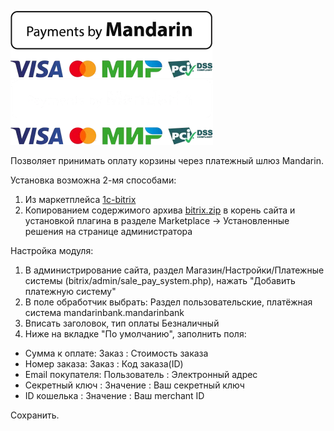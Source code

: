 ![Mandarin.io](../../assets/images/Payments_by_color.png#gh-light-mode-only)
![Mandarin.io](../../assets/images/Payments_by_color_bl.png#gh-dark-mode-only)

Позволяет принимать оплату корзины через платежный шлюз Mandarin.

Установка возможна 2-мя способами:

1. Из маркетплейса [1с-bitrix](https://marketplace.1c-bitrix.ru/solutions/mandarinbank.mandarinbank/) 
2. Копированием содержимого архива [bitrix.zip](https://github.com/mksnmx/mandarin-cms/raw/main/Bitrix/mandarinbank.mandarinbank/bitrix.zip) в корень сайта и установкой плагина в разделе Marketplace -> Установленные решения на странице администратора

Настройка модуля:

1. В администрирование сайта, раздел Магазин/Настройки/Платежные системы (bitrix/admin/sale_pay_system.php), нажать "Добавить платежную систему"
2. В поле обработчик выбрать: Раздел пользовательские, платёжная система mandarinbank.mandarinbank
3. Вписать заголовок, тип оплаты Безналичный
4. Ниже на вкладке "По умолчанию", заполнить поля:
* Сумма к оплате: Заказ : Стоимость заказа
* Номер заказа: Заказ : Код заказа(ID)
* Email покупателя: Пользователь : Электронный адрес
* Секретный ключ : Значение : Ваш секретный ключ
* ID кошелька : Значение : Ваш merchant ID

Сохранить.